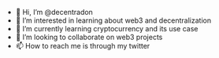 - 👋 Hi, I’m @decentradon
- 👀 I’m interested in learning about web3 and decentralization
- 🌱 I’m currently learning cryptocurrency and its use case
- 💞️ I’m looking to collaborate on web3 projects
- 📫 How to reach me is through my twitter

<!---
decentradon/decentradon is a ✨ special ✨ repository because its `README.md` (this file) appears on your GitHub profile.
You can click the Preview link to take a look at your changes.
--->
